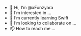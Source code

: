 - 👋 Hi, I’m @xFonzyara
- 👀 I’m interested in ...
- 🌱 I’m currently learning Swift
- 💞️ I’m looking to collaborate on ...
- 📫 How to reach me ...

<!---
xFonzyara/xFonzyara is a ✨ special ✨ repository because its `README.md` (this file) appears on your GitHub profile.
You can click the Preview link to take a look at your changes.
--->
